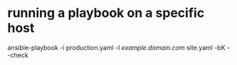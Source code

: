 # running a playbook on a specific host

ansible-playbook -i production.yaml -l _example.domain.com_ site.yaml -bK --check
